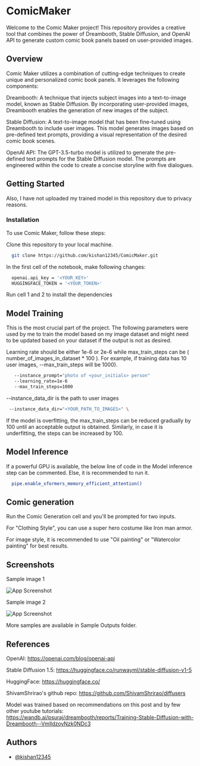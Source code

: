 # ComicMaker

Welcome to the Comic Maker project! This repository provides a creative tool that combines the power of Dreambooth, Stable Diffusion, and OpenAI API to generate custom comic book panels based on user-provided images.


## Overview

Comic Maker utilizes a combination of cutting-edge techniques to create unique and personalized comic book panels. It leverages the following components:

Dreambooth: A technique that injects subject images into a text-to-image model, known as Stable Diffusion. By incorporating user-provided images, Dreambooth enables the generation of new images of the subject.

Stable Diffusion: A text-to-image model that has been fine-tuned using Dreambooth to include user images. This model generates images based on pre-defined text prompts, providing a visual representation of the desired comic book scenes.

OpenAI API: The GPT-3.5-turbo model is utilized to generate the pre-defined text prompts for the Stable Diffusion model. The prompts are engineered within the code to create a concise storyline with five dialogues.


## Getting Started

Also, I have not uploaded my trained model in this repository due to privacy reasons.

### Installation

To use Comic Maker, follow these steps:

Clone this repository to your local machine.

```bash
  git clone https://github.com/kishan12345/ComicMaker.git
```
In the first cell of the notebook, make following changes: 
```bash
  openai.api_key = '<YOUR_KEY>'
  HUGGINGFACE_TOKEN = '<YOUR_TOKEN>'
```
       
Run cell 1 and 2 to install the dependencies

## Model Training

This is the most crucial part of the project. The following parameters were used by me to train the model based on my image dataset and might need to be updated based on your dataset if the output is not as desired.

Learning rate should be either 1e-6 or 2e-6 while max_train_steps can be ( number_of_images_in_dataset * 100 ). For example, if training data has 10 user images, --max_train_steps will be 1000).

```bash
   --instance_prompt="photo of <your_initials> person" 
   --learning_rate=1e-6 
   --max_train_steps=1000
```
--instance_data_dir is the path to user images

  ```bash
   --instance_data_dir="<YOUR_PATH_TO_IMAGES>" \
```
If the model is overfitting, the max_train_steps can be reduced gradually by 100 until an acceptable output is obtained. Similarly, in case it is underfitting, the steps can be increased by 100.

## Model Inference

If a powerful GPU is available, the below line of code in the Model inference step can be commented. Else, it is recommended to run it.

```bash 
  pipe.enable_xformers_memory_efficient_attention()
```

## Comic generation

Run the Comic Generation cell and you'll be prompted for two inputs.

For "Clothing Style", you can use a super hero costume like Iron man armor.

For image style, it is recommended to use "Oil painting" or "Watercolor painting" for best results.


## Screenshots

Sample image 1

![App Screenshot](https://i.imgur.com/wzJ8gcL.jpg)

Sample image 2

![App Screenshot](https://i.imgur.com/aACPtaG.jpg)

More samples are available in Sample Outputs folder.


## References

OpenAI: https://openai.com/blog/openai-api

Stable Diffusion 1.5: https://huggingface.co/runwayml/stable-diffusion-v1-5

HuggingFace: https://huggingface.co/

ShivamShrirao's github repo: https://github.com/ShivamShrirao/diffusers

Model was trained based on recommendations on this post and by few other youtube tutorials: https://wandb.ai/psuraj/dreambooth/reports/Training-Stable-Diffusion-with-Dreambooth--VmlldzoyNzk0NDc3


## Authors

- [@kishan12345](https://github.com/kishan12345)
